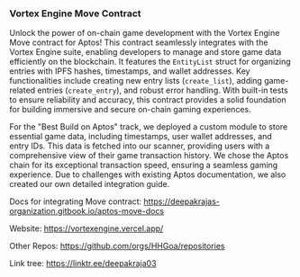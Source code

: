 ### Vortex Engine Move Contract

Unlock the power of on-chain game development with the Vortex Engine Move contract for Aptos! This contract seamlessly integrates with the Vortex Engine suite, enabling developers to manage and store game data efficiently on the blockchain. It features the `EntityList` struct for organizing entries with IPFS hashes, timestamps, and wallet addresses. Key functionalities include creating new entry lists (`create_list`), adding game-related entries (`create_entry`), and robust error handling. With built-in tests to ensure reliability and accuracy, this contract provides a solid foundation for building immersive and secure on-chain gaming experiences.

For the "Best Build on Aptos" track, we deployed a custom module to store essential game data, including timestamps, user wallet addresses, and entry IDs. This data is fetched into our scanner, providing users with a comprehensive view of their game transaction history. We chose the Aptos chain for its exceptional transaction speed, ensuring a seamless gaming experience. Due to challenges with existing Aptos documentation, we also created our own detailed integration guide.

Docs for integrating Move contract: https://deepakrajas-organization.gitbook.io/aptos-move-docs

Website: https://vortexengine.vercel.app/

Other Repos: https://github.com/orgs/HHGoa/repositories

Link tree: https://linktr.ee/deepakraja03
